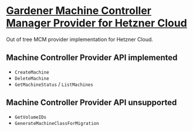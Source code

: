 # [Gardener Machine Controller Manager Provider for Hetzner Cloud](https://gardener.cloud)

Out of tree MCM provider implementation for Hetzner Cloud.

## Machine Controller Provider API implemented

- `CreateMachine`
- `DeleteMachine`
- `GetMachineStatus` / `ListMachines`

## Machine Controller Provider API unsupported

- `GetVolumeIDs`
- `GenerateMachineClassForMigration`
